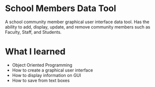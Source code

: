 # School Members Data Tool
A school community member graphical user interface data tool. Has the ability to add, display, update, and remove community members such as Faculty, Staff, and Students.

# What I learned
* Object Oriented Programming
* How to create a graphical user interface
* How to display information on GUI
* How to save from text boxes
